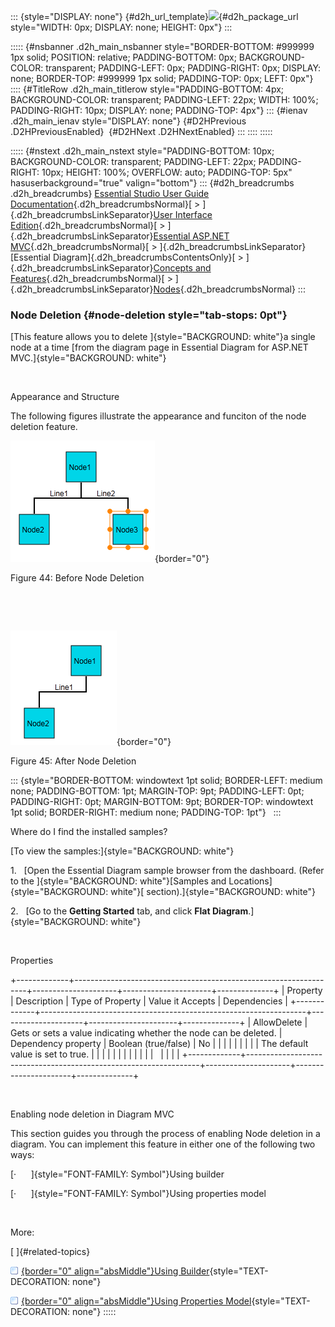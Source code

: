 ::: {style="DISPLAY: none"}
[](ms-xhelp:///?Id=d2h_url_template){#d2h_url_template}![](!package_url!){#d2h_package_url style="WIDTH: 0px; DISPLAY: none; HEIGHT: 0px"}
:::

::::: {#nsbanner .d2h_main_nsbanner style="BORDER-BOTTOM: #999999 1px solid; POSITION: relative; PADDING-BOTTOM: 0px; BACKGROUND-COLOR: transparent; PADDING-LEFT: 0px; PADDING-RIGHT: 0px; DISPLAY: none; BORDER-TOP: #999999 1px solid; PADDING-TOP: 0px; LEFT: 0px"}
:::: {#TitleRow .d2h_main_titlerow style="PADDING-BOTTOM: 4px; BACKGROUND-COLOR: transparent; PADDING-LEFT: 22px; WIDTH: 100%; PADDING-RIGHT: 10px; DISPLAY: none; PADDING-TOP: 4px"}
::: {#ienav .d2h_main_ienav style="DISPLAY: none"}
[](ms-xhelp:///?Id=cfef4792-0019-4690-b442-a2526f336f1a){#D2HPrevious .D2HPreviousEnabled}  [](ms-xhelp:///?Id=f8b38393-9fdd-4a85-a51d-ebc5ae11fdf1){#D2HNext .D2HNextEnabled}
:::
::::
:::::

::::: {#nstext .d2h_main_nstext style="PADDING-BOTTOM: 10px; BACKGROUND-COLOR: transparent; PADDING-LEFT: 22px; PADDING-RIGHT: 10px; HEIGHT: 100%; OVERFLOW: auto; PADDING-TOP: 5px" hasuserbackground="true" valign="bottom"}
::: {#d2h_breadcrumbs .d2h_breadcrumbs}
[Essential Studio User Guide Documentation](ms-xhelp:///?Id=12457748-09e3-4d74-a240-8e049cedf030){.d2h_breadcrumbsNormal}[ \> ]{.d2h_breadcrumbsLinkSeparator}[User Interface Edition](ms-xhelp:///?Id=c29296b7-531c-413b-a0ec-488ca1f7f669){.d2h_breadcrumbsNormal}[ \> ]{.d2h_breadcrumbsLinkSeparator}[Essential ASP.NET MVC](ms-xhelp:///?Id=4b14e7d1-65c4-4f67-b1aa-2c37709905a5){.d2h_breadcrumbsNormal}[ \> ]{.d2h_breadcrumbsLinkSeparator}[Essential Diagram]{.d2h_breadcrumbsContentsOnly}[ \> ]{.d2h_breadcrumbsLinkSeparator}[Concepts and Features](ms-xhelp:///?Id=04839cdf-94fc-4d24-9f6b-119fdbd7bbfb){.d2h_breadcrumbsNormal}[ \> ]{.d2h_breadcrumbsLinkSeparator}[Nodes](ms-xhelp:///?Id=1707ce52-b3af-4e98-81bf-f419bfe59d33){.d2h_breadcrumbsNormal}
:::

### Node Deletion {#node-deletion style="tab-stops: 0pt"}

[This feature allows you to delete ]{style="BACKGROUND: white"}a single node at a time [from the diagram page in Essential Diagram for ASP.NET MVC.]{style="BACKGROUND: white"}

 

Appearance and Structure

The following figures illustrate the appearance and funciton of the node deletion feature.

![Description: C:\\Users\\maithiliyk\\Desktop\\Capture.PNG](ImagesExt/image70_48.png){border="0"}

Figure 44: Before Node Deletion

 

 

![Description: C:\\Users\\maithiliyk\\Desktop\\Capture.PNG](ImagesExt/image70_49.png){border="0"}

Figure 45: After Node Deletion

::: {style="BORDER-BOTTOM: windowtext 1pt solid; BORDER-LEFT: medium none; PADDING-BOTTOM: 1pt; MARGIN-TOP: 9pt; PADDING-LEFT: 0pt; PADDING-RIGHT: 0pt; MARGIN-BOTTOM: 9pt; BORDER-TOP: windowtext 1pt solid; BORDER-RIGHT: medium none; PADDING-TOP: 1pt"}
 
:::

Where do I find the installed samples?

[To view the samples:]{style="BACKGROUND: white"}

1.   [Open the Essential Diagram sample browser from the dashboard. (Refer to the ]{style="BACKGROUND: white"}[Samples and Locations]{style="BACKGROUND: white"}[ section).]{style="BACKGROUND: white"}

2.   [Go to the **Getting Started** tab, and click **Flat Diagram**.]{style="BACKGROUND: white"}

 

Properties

+-------------+------------------------------------------------------------------+---------------------+----------------------+--------------+
| Property    | Description                                                      | Type of Property    | Value it Accepts     | Dependencies |
+-------------+------------------------------------------------------------------+---------------------+----------------------+--------------+
| AllowDelete | Gets or sets a value indicating whether the node can be deleted. | Dependency property | Boolean (true/false) | No           |
|             |                                                                  |                     |                      |              |
|             | The default value is set to true.                                |                     |                      |              |
|             |                                                                  |                     |                      |              |
|             |                                                                  |                     |                      |              |
+-------------+------------------------------------------------------------------+---------------------+----------------------+--------------+

 

Enabling node deletion in Diagram MVC

This section guides you through the process of enabling Node deletion in a diagram. You can implement this feature in either one of the following two ways:

[·      ]{style="FONT-FAMILY: Symbol"}Using builder

[·      ]{style="FONT-FAMILY: Symbol"}Using properties model

 

More:

[ ]{#related-topics}

[![](button.gif){border="0" align="absMiddle"}Using Builder](ms-xhelp:///?Id=01830448-942e-4b15-9a12-862e876f94cc){style="TEXT-DECORATION: none"}

[![](button.gif){border="0" align="absMiddle"}Using Properties Model](ms-xhelp:///?Id=ae21c15a-f55e-41c2-b338-581517e65fd9){style="TEXT-DECORATION: none"}
:::::
